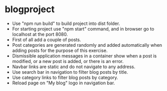 ﻿# blogproject

* Use "npm run build" to build project into dist folder.
* For starting project use "npm start" command, and in browser go to localhost at the port 8080.
* First of all add a couple of posts.
* Post categories are generated randomly and added automatically when adding posts for the purpose of this exercise.
* Dismissible application messages in a container show when a post is modified, or a new post is added, or there is an error.
* Navbar links are static and do not navigate to any address.
* Use search bar in navigation to filter blog posts by title.
* Use category links to filter blog posts by category.
* Reload page on "My blog" logo in navigation bar.
